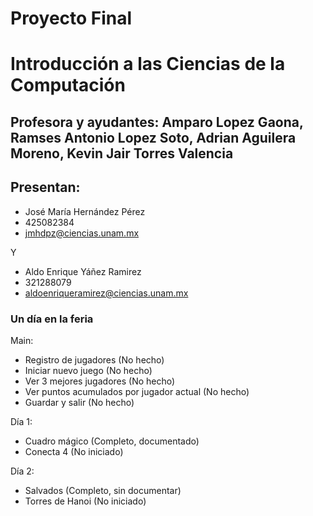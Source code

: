 # Proyecto Final
# Introducción a las Ciencias de la Computación
## Profesora y ayudantes: Amparo Lopez Gaona, Ramses Antonio Lopez Soto, Adrian Aguilera Moreno, Kevin Jair Torres Valencia
## Presentan: 
- José María Hernández Pérez
- 425082384
- jmhdpz@ciencias.unam.mx

Y

- Aldo Enrique Yáñez Ramirez
- 321288079
- aldoenriqueramirez@ciencias.unam.mx

### Un día en la feria
Main:
- Registro de jugadores (No hecho)
- Iniciar nuevo juego (No hecho)
- Ver 3 mejores jugadores (No hecho)
- Ver puntos acumulados por jugador actual (No hecho)
- Guardar y salir (No hecho)

Día 1:
- Cuadro mágico (Completo, documentado)
- Conecta 4 (No iniciado)

Día 2:
- Salvados (Completo, sin documentar)
- Torres de Hanoi (No iniciado)
